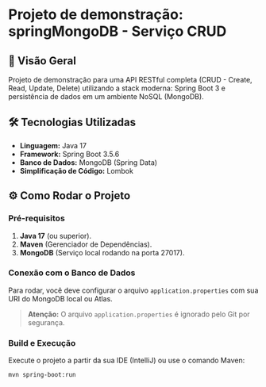 # Projeto de demonstração: springMongoDB - Serviço CRUD

## 🚀 Visão Geral
Projeto de demonstração para uma API RESTful completa (CRUD - Create, Read, Update, Delete) utilizando a stack moderna: Spring Boot 3 e persistência de dados em um ambiente NoSQL (MongoDB).

## 🛠️ Tecnologias Utilizadas
* **Linguagem:** Java 17
* **Framework:** Spring Boot 3.5.6
* **Banco de Dados:** MongoDB (Spring Data)
* **Simplificação de Código:** Lombok

## ⚙️ Como Rodar o Projeto

### Pré-requisitos
1.  **Java 17** (ou superior).
2.  **Maven** (Gerenciador de Dependências).
3.  **MongoDB** (Serviço local rodando na porta 27017).

### Conexão com o Banco de Dados
Para rodar, você deve configurar o arquivo `application.properties` com sua URI do MongoDB local ou Atlas.

> **Atenção:** O arquivo `application.properties` é ignorado pelo Git por segurança.

### Build e Execução
Execute o projeto a partir da sua IDE (IntelliJ) ou use o comando Maven:
```bash
mvn spring-boot:run
